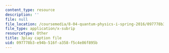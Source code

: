 ```yaml
---
content_type: resource
description: ''
file: null
file_location: /coursemedia/8-04-quantum-physics-i-spring-2016/097778b3e94b516fa358f5c4e86f895b_XF6FAEi_54I.vtt
file_type: application/x-subrip
resourcetype: Other
title: 3play caption file
uid: 097778b3-e94b-516f-a358-f5c4e86f895b
---
```

